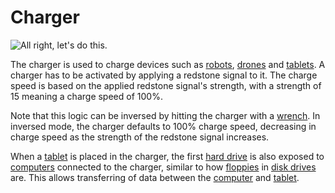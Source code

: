 # Charger

![All right, let's do this.](oredict:oc:charger)

The charger is used to charge devices such as [robots](robot.md), [drones](../item/drone.md) and [tablets](../item/tablet.md). A charger has to be activated by applying a redstone signal to it. The charge speed is based on the applied redstone signal's strength, with a strength of 15 meaning a charge speed of 100%.

Note that this logic can be inversed by hitting the charger with a [wrench](../item/wrench.md). In inversed mode, the charger defaults to 100% charge speed, decreasing in charge speed as the strength of the redstone signal increases. 

When a [tablet](../item/tablet.md) is placed in the charger, the first [hard drive](../item/hdd1.md) is also exposed to [computers](../general/computer.md) connected to the charger, similar to how [floppies](../item/floppy.md) in [disk drives](diskDrive.md) are. This allows transferring of data between the [computer](../general/computer.md) and [tablet](../item/tablet.md).
